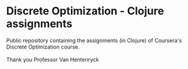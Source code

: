 # Discrete Optimization - Clojure assignments

Public repository containing the assignments (in Clojure) of Coursera's Discrete Optimization course.<br/>
<br/>
Thank you Professor Van Hentenryck